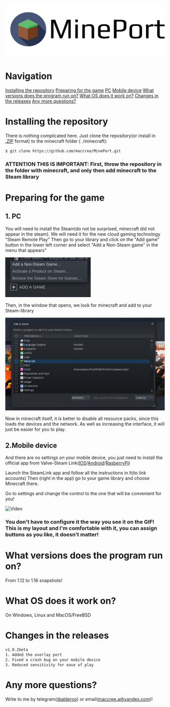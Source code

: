 ![Mineport Logo](imgs/logo.PNG)

# Navigation

  [Installing the repository](https://github.com/maccree/MinePort#installing-the-repository)
  [Preparing for the game](https://github.com/maccree/MinePort#preparing-for-the-game)
    [PC](https://github.com/maccree/MinePort#1-pc)
    [Mobile device](https://github.com/maccree/MinePort#2mobile-device)
  [What versions does the program run on?](https://github.com/maccree/MinePort#what-versions-does-the-program-run-on)
  [What OS does it work on?](https://github.com/maccree/MinePort#what-os-does-it-work-on)
  [Changes in the releases](https://github.com/maccree/MinePort#changes-in-the-releases)
  [Any more questions?](https://github.com/maccree/MinePort#any-more-questions)


# Installing the repository

There is nothing complicated here. Just clone the repository(or install in [.ZIP](https://github.com/maccree/MinePort/archive/v1.0.1beta.zip) format) to the minecraft folder ( ./minecraft):
```bash
$ git clone https://github.com/maccree/MinePort.git
```

### ATTENTION THIS IS IMPORTANT: First, throw the repository in the folder with minecraft, and only then add minecraft to the Steam library

# Preparing for the game
## 1. PC

You will need to install the Steam(do not be surprised, minecraft did not appear in the steam). We will need it for the new cloud gaming technology "Steam Remote Play"
Then go to your library and click on the "Add game" button in the lower left corner and select "Add a Non-Steam game" in the menu that appears"


![Scrennshot-1](imgs/screenshot1.png)

Then, in the window that opens, we look for minecraft and add to your Steam-library

![Screenshot-2](imgs/screenshot2.png)


Now in minecraft itself, it is better to disable all resource packs, since this loads the devices and the network. As well as increasing the interface, it will just be easier for you to play.

## 2.Mobile device

And there are no settings on your mobile device, you just need to install the official app from Valve-Steam Link([IOS](https://apps.apple.com/us/app/steam-link/id1246969117)/[Android](https://play.google.com/store/apps/details?id=com.valvesoftware.steamlink)/[RasberryPi](https://steamcommunity.com/app/353380/discussions/6/2806204039992195182/))

Launch the SteamLink app and follow all the instructions in It(to link accounts) Then (right in the app) go to your game library and choose Minecraft there.

Go to settings and change the control to the one that will be convenient for you!


![Video](imgs/video.gif)


### You don't have to configure it the way you see it on the GIF! This is my layout and I'm comfortable with it, you can assign buttons as you like, it doesn't matter!

# What versions does the program run on?

From 1.12 to 1.16 snapshots!

# What OS does it work on?

On Windows, Linux and MacOS/FreeBSD

# Changes in the releases
```
v1.0.2beta
1. Added the overlay port
2. Fixed a crash bug on your mobile device
3. Reduced sensitivity for ease of play
```

# Any more questions?

Write to me by telegram([@alderoo](http://t.me/alderoo)) or email(maccree.a@yandex.com)!

